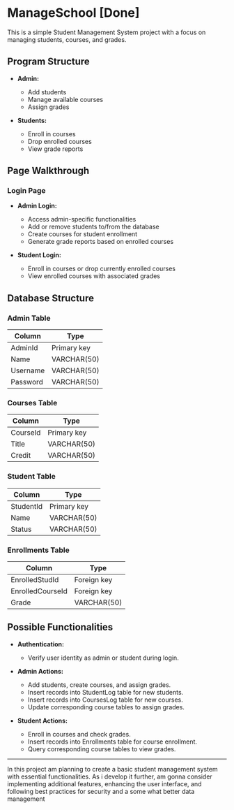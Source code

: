# ManageSchool [Done]

This is a simple Student Management System project with a focus on managing students, courses, and grades.

## Program Structure

-   **Admin:**

    -   Add students
    -   Manage available courses
    -   Assign grades

-   **Students:**
    -   Enroll in courses
    -   Drop enrolled courses
    -   View grade reports

## Page Walkthrough

### Login Page

-   **Admin Login:**

    -   Access admin-specific functionalities
    -   Add or remove students to/from the database
    -   Create courses for student enrollment
    -   Generate grade reports based on enrolled courses

-   **Student Login:**
    -   Enroll in courses or drop currently enrolled courses
    -   View enrolled courses with associated grades

## Database Structure

### Admin Table

| Column   | Type        |
| -------- | ----------- |
| AdminId  | Primary key |
| Name     | VARCHAR(50) |
| Username | VARCHAR(50) |
| Password | VARCHAR(50) |

### Courses Table

| Column   | Type        |
| -------- | ----------- |
| CourseId | Primary key |
| Title    | VARCHAR(50) |
| Credit   | VARCHAR(50) |

### Student Table

| Column    | Type        |
| --------- | ----------- |
| StudentId | Primary key |
| Name      | VARCHAR(50) |
| Status    | VARCHAR(50) |

### Enrollments Table

| Column           | Type        |
| ---------------- | ----------- |
| EnrolledStudId   | Foreign key |
| EnrolledCourseId | Foreign key |
| Grade            | VARCHAR(50) |

## Possible Functionalities

-   **Authentication:**

    -   Verify user identity as admin or student during login.

-   **Admin Actions:**

    -   Add students, create courses, and assign grades.
    -   Insert records into StudentLog table for new students.
    -   Insert records into CoursesLog table for new courses.
    -   Update corresponding course tables to assign grades.

-   **Student Actions:**
    -   Enroll in courses and check grades.
    -   Insert records into Enrollments table for course enrollment.
    -   Query corresponding course tables to view grades.

---

In this project am planning to create a basic student management system with essential functionalities. As i develop it further, am gonna consider implementing additional features, enhancing the user interface, and following best practices for security and a some what better data management
